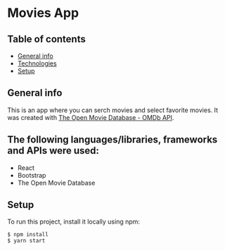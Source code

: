 # Movies App

## Table of contents
* [General info](#general-info)
* [Technologies](#technologies)
* [Setup](#setup)

## General info
This is an app where you can serch movies and select favorite movies. 
It was created with [The Open Movie Database - OMDb API](https://www.omdbapi.com/).

## The following languages/libraries, frameworks and APIs were used:

* React
* Bootstrap
* The Open Movie Database
	
## Setup
To run this project, install it locally using npm:

```
$ npm install
$ yarn start

```
